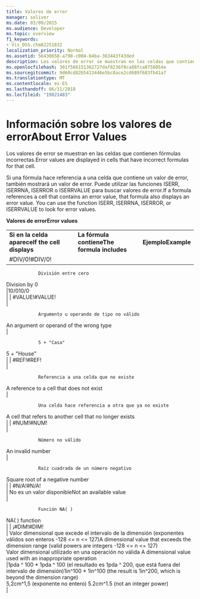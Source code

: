 ```yaml
---
title: Valores de error
manager: soliver
ms.date: 03/09/2015
ms.audience: Developer
ms.topic: overview
f1_keywords:
- Vis_DSS.chm82251832
localization_priority: Normal
ms.assetid: 56430658-a798-c004-b4ba-363443f43ded
description: Los valores de error se muestran en las celdas que contienen fórmulas incorrectas.
ms.openlocfilehash: 301f566151362727daf8236f8ca88fca8758054e
ms.sourcegitcommit: 9d60cd82b5413446e5bc8ace2cd689f683fb41a7
ms.translationtype: MT
ms.contentlocale: es-ES
ms.lasthandoff: 06/11/2018
ms.locfileid: "19821483"
---
```

# <a name="about-error-values"></a><span data-ttu-id="051f3-103">Información sobre los valores de error</span><span class="sxs-lookup"><span data-stu-id="051f3-103">About Error Values</span></span>

<span data-ttu-id="051f3-104">Los valores de error se muestran en las celdas que contienen fórmulas incorrectas.</span><span class="sxs-lookup"><span data-stu-id="051f3-104">Error values are displayed in cells that have incorrect formulas for that cell.</span></span>
  
<span data-ttu-id="051f3-p101">Si una fórmula hace referencia a una celda que contiene un valor de error, también mostrará un valor de error. Puede utilizar las funciones ISERR, ISERRNA, ISERROR o ISERRVALUE para buscar valores de error.</span><span class="sxs-lookup"><span data-stu-id="051f3-p101">If a formula references a cell that contains an error value, that formula also displays an error value. You can use the function ISERR, ISERRNA, ISERROR, or ISERRVALUE to look for error values.</span></span>
  
<span data-ttu-id="051f3-107">**Valores de error**</span><span class="sxs-lookup"><span data-stu-id="051f3-107">**Error values**</span></span>

||||
|:-----|:-----|:-----|
|<span data-ttu-id="051f3-108">**Si en la celda aparece**</span><span class="sxs-lookup"><span data-stu-id="051f3-108">**If the cell displays**</span></span> <br/> |<span data-ttu-id="051f3-109">**La fórmula contiene**</span><span class="sxs-lookup"><span data-stu-id="051f3-109">**The formula includes**</span></span> <br/> |<span data-ttu-id="051f3-110">**Ejemplo**</span><span class="sxs-lookup"><span data-stu-id="051f3-110">**Example**</span></span> <br/> |
| <span data-ttu-id="051f3-111">#DIV/0!</span><span class="sxs-lookup"><span data-stu-id="051f3-111">#DIV/0!</span></span>  <br/> |<span data-ttu-id="051f3-112">
                División entre cero
</span><span class="sxs-lookup"><span data-stu-id="051f3-112">Division by 0</span></span>  <br/> |<span data-ttu-id="051f3-113">10/0</span><span class="sxs-lookup"><span data-stu-id="051f3-113">10/0</span></span>  <br/> |
| <span data-ttu-id="051f3-114">#VALUE!</span><span class="sxs-lookup"><span data-stu-id="051f3-114">#VALUE!</span></span>  <br/> | <span data-ttu-id="051f3-115">
                
                
                Argumento u operando de tipo no válido
</span><span class="sxs-lookup"><span data-stu-id="051f3-115">An argument or operand of the wrong type</span></span>  <br/> | <span data-ttu-id="051f3-116">
                
                
                5 + "Casa"
</span><span class="sxs-lookup"><span data-stu-id="051f3-116">5 + "House"</span></span>  <br/> |
| <span data-ttu-id="051f3-117">#REF!</span><span class="sxs-lookup"><span data-stu-id="051f3-117">#REF!</span></span>  <br/> | <span data-ttu-id="051f3-118">
                
                
                Referencia a una celda que no existe
</span><span class="sxs-lookup"><span data-stu-id="051f3-118">A reference to a cell that does not exist</span></span>  <br/> | <span data-ttu-id="051f3-119">
                
                
                Una celda hace referencia a otra que ya no existe
</span><span class="sxs-lookup"><span data-stu-id="051f3-119">A cell that refers to another cell that no longer exists</span></span>  <br/> |
| <span data-ttu-id="051f3-120">#NUM!</span><span class="sxs-lookup"><span data-stu-id="051f3-120">#NUM!</span></span>  <br/> | <span data-ttu-id="051f3-121">
                
                
                Número no válido
</span><span class="sxs-lookup"><span data-stu-id="051f3-121">An invalid number</span></span>  <br/> | <span data-ttu-id="051f3-122">
                
                
                Raíz cuadrada de un número negativo
</span><span class="sxs-lookup"><span data-stu-id="051f3-122">Square root of a negative number</span></span>  <br/> |
| <span data-ttu-id="051f3-123">#N/A!</span><span class="sxs-lookup"><span data-stu-id="051f3-123">#N/A!</span></span>  <br/> | <span data-ttu-id="051f3-124">No es un valor disponible</span><span class="sxs-lookup"><span data-stu-id="051f3-124">Not an available value</span></span>  <br/> | <span data-ttu-id="051f3-125">
                
                
                Función NA( )
</span><span class="sxs-lookup"><span data-stu-id="051f3-125">NA( ) function</span></span>  <br/> |
| <span data-ttu-id="051f3-126">¡#DIM!</span><span class="sxs-lookup"><span data-stu-id="051f3-126">#DIM!</span></span>  <br/> | <span data-ttu-id="051f3-127">Valor dimensional que excede el intervalo de la dimensión (exponentes válidos son enteros -128 \<= n \<= 127)</span><span class="sxs-lookup"><span data-stu-id="051f3-127">A dimensional value that exceeds the dimension range (valid powers are integers -128 \<= n \<= 127)</span></span>  <br/> <span data-ttu-id="051f3-128">Valor dimensional utilizado en una operación no válida
</span><span class="sxs-lookup"><span data-stu-id="051f3-128">A dimensional value used with an inappropriate operation</span></span>  <br/> |<span data-ttu-id="051f3-129">1pda ^ 100 \* 1pda ^ 100 (el resultado es 1pda ^ 200, que está fuera del intervalo de dimensión)</span><span class="sxs-lookup"><span data-stu-id="051f3-129">1in^100 \* 1in^100 (the result is 1in^200, which is beyond the dimension range)</span></span>  <br/> <span data-ttu-id="051f3-130">5,2cm^1,5 (exponente no entero)
</span><span class="sxs-lookup"><span data-stu-id="051f3-130">5.2cm^1.5 (not an integer power)</span></span>  <br/> |
   

